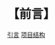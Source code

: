 # 【前言】

[引言](extend/desc_docs/[1.0]start_project.md)
[项目结构](extend/desc_docs/[2.0]server_structure.md)